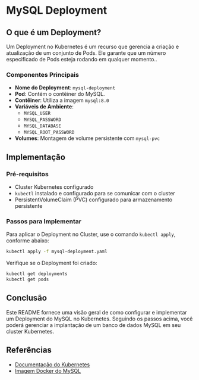 # MySQL Deployment

## O que é um Deployment?

Um Deployment no Kubernetes é um recurso que gerencia a criação e atualização de um conjunto de Pods. Ele garante que um número especificado de Pods esteja rodando em qualquer momento..

### Componentes Principais
- **Nome do Deployment**: `mysql-deployment`
- **Pod**: Contém o contêiner do MySQL.
- **Contêiner**: Utiliza a imagem `mysql:8.0`
- **Variáveis de Ambiente**: 
  - `MYSQL_USER`
  - `MYSQL_PASSWORD`
  - `MYSQL_DATABASE`
  - `MYSQL_ROOT_PASSWORD`
- **Volumes**: Montagem de volume persistente com `mysql-pvc`

## Implementação

### Pré-requisitos
- Cluster Kubernetes configurado
- `kubectl` instalado e configurado para se comunicar com o cluster
- PersistentVolumeClaim (PVC) configurado para armazenamento persistente

### Passos para Implementar

Para aplicar o Deployment no Cluster, use o comando `kubectl apply`, conforme abaixo:

   ```sh
   kubectl apply -f mysql-deployment.yaml
   ```

Verifique se o Deployment foi criado:

   ```sh
   kubectl get deployments
   kubectl get pods
   ```

## Conclusão
Este README fornece uma visão geral de como configurar e implementar um Deployment do MySQL no Kubernetes. Seguindo os passos acima, você poderá gerenciar a implantação de um banco de dados MySQL em seu cluster Kubernetes.

## Referências
- [Documentação do Kubernetes](https://kubernetes.io/docs/concepts/workloads/controllers/deployment/)
- [Imagem Docker do MySQL](https://hub.docker.com/_/mysql)
